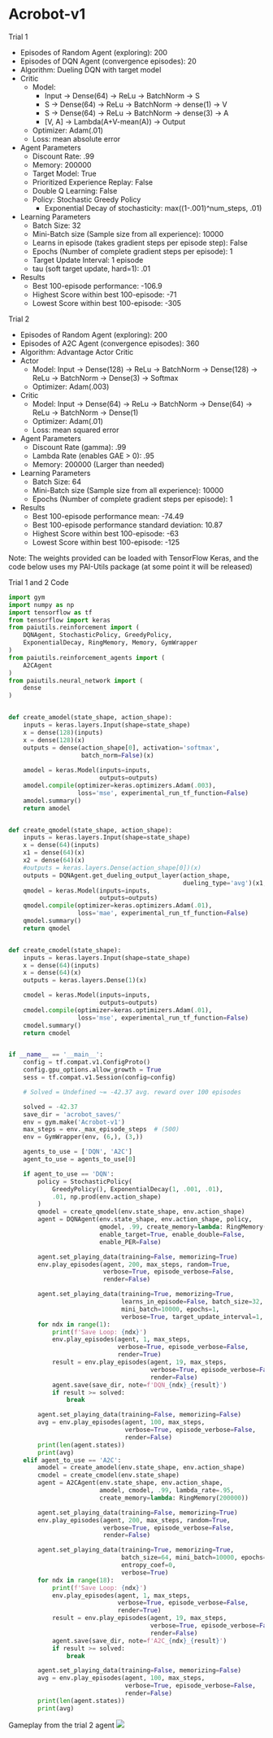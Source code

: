 # Acrobot-v1

Trial 1
- Episodes of Random Agent (exploring): 200
- Episodes of DQN Agent (convergence episodes): 20
- Algorithm: Dueling DQN with target model
- Critic
  - Model: 
      - Input -> Dense(64) -> ReLu -> BatchNorm -> S
      - S -> Dense(64) -> ReLu -> BatchNorm -> dense(1) -> V
      - S -> Dense(64) -> ReLu -> BatchNorm -> dense(3) -> A
      - [V, A] -> Lambda(A+V-mean(A)) -> Output
  - Optimizer: Adam(.01)
  - Loss: mean absolute error
- Agent Parameters
  - Discount Rate: .99
  - Memory: 200000
  - Target Model: True
  - Prioritized Experience Replay: False
  - Double Q Learning: False
  - Policy: Stochastic Greedy Policy
      - Exponential Decay of stochasticity: max((1-.001)^num_steps, .01)
- Learning Parameters
  - Batch Size: 32
  - Mini-Batch size (Sample size from all experience): 10000
  - Learns in episode (takes gradient steps per episode step): False
  - Epochs (Number of complete gradient steps per episode): 1
  - Target Update Interval: 1 episode
  - tau (soft target update, hard=1): .01
- Results
  - Best 100-episode performance: -106.9
  - Highest Score within best 100-episode: -71
  - Lowest Score within best 100-episode: -305

 
Trial 2
- Episodes of Random Agent (exploring): 200
- Episodes of A2C Agent (convergence episodes): 360
- Algorithm: Advantage Actor Critic
- Actor
  - Model: Input -> Dense(128) -> ReLu -> BatchNorm -> Dense(128) -> ReLu -> BatchNorm -> Dense(3) -> Softmax
  - Optimizer: Adam(.003)
- Critic
  - Model: Input -> Dense(64) -> ReLu -> BatchNorm -> Dense(64) -> ReLu -> BatchNorm -> Dense(1)
  - Optimizer: Adam(.01)
  - Loss: mean squared error
- Agent Parameters
  - Discount Rate (gamma): .99
  - Lambda Rate (enables GAE > 0): .95
  - Memory: 200000 (Larger than needed)
- Learning Parameters
  - Batch Size: 64
  - Mini-Batch size (Sample size from all experience): 10000
  - Epochs (Number of complete gradient steps per episode): 1
- Results
  - Best 100-episode performance mean: -74.49
  - Best 100-episode performance standard deviation: 10.87
  - Highest Score within best 100-episode: -63
  - Lowest Score within best 100-episode: -125

Note: The weights provided can be loaded with TensorFlow Keras, and the code below uses my PAI-Utils package (at some point it will be released)

Trial 1 and 2 Code
```python
import gym 
import numpy as np
import tensorflow as tf
from tensorflow import keras
from paiutils.reinforcement import (
    DQNAgent, StochasticPolicy, GreedyPolicy,
    ExponentialDecay, RingMemory, Memory, GymWrapper
)
from paiutils.reinforcement_agents import (
    A2CAgent
)
from paiutils.neural_network import (
    dense
)


def create_amodel(state_shape, action_shape):
    inputs = keras.layers.Input(shape=state_shape)
    x = dense(128)(inputs)
    x = dense(128)(x)
    outputs = dense(action_shape[0], activation='softmax',
                    batch_norm=False)(x)
    
    amodel = keras.Model(inputs=inputs,
                         outputs=outputs)
    amodel.compile(optimizer=keras.optimizers.Adam(.003),
                   loss='mse', experimental_run_tf_function=False)
    amodel.summary()
    return amodel


def create_qmodel(state_shape, action_shape):
    inputs = keras.layers.Input(shape=state_shape)
    x = dense(64)(inputs)
    x1 = dense(64)(x)
    x2 = dense(64)(x)
    #outputs = keras.layers.Dense(action_shape[0])(x)
    outputs = DQNAgent.get_dueling_output_layer(action_shape, 
                                                dueling_type='avg')(x1, x2)
    qmodel = keras.Model(inputs=inputs,
                         outputs=outputs)
    qmodel.compile(optimizer=keras.optimizers.Adam(.01),
                   loss='mae', experimental_run_tf_function=False)
    qmodel.summary()
    return qmodel


def create_cmodel(state_shape):
    inputs = keras.layers.Input(shape=state_shape)
    x = dense(64)(inputs)
    x = dense(64)(x)
    outputs = keras.layers.Dense(1)(x)

    cmodel = keras.Model(inputs=inputs,
                         outputs=outputs)
    cmodel.compile(optimizer=keras.optimizers.Adam(.01),
                   loss='mse', experimental_run_tf_function=False)
    cmodel.summary()
    return cmodel


if __name__ == '__main__':
    config = tf.compat.v1.ConfigProto()
    config.gpu_options.allow_growth = True   
    sess = tf.compat.v1.Session(config=config)

    # Solved = Undefined ~= -42.37 avg. reward over 100 episodes

    solved = -42.37
    save_dir = 'acrobot_saves/'
    env = gym.make('Acrobot-v1')
    max_steps = env._max_episode_steps  # (500)
    env = GymWrapper(env, (6,), (3,))

    agents_to_use = ['DQN', 'A2C']
    agent_to_use = agents_to_use[0]

    if agent_to_use == 'DQN':
        policy = StochasticPolicy(
            GreedyPolicy(), ExponentialDecay(1, .001, .01),
            .01, np.prod(env.action_shape)
        )
        qmodel = create_qmodel(env.state_shape, env.action_shape)
        agent = DQNAgent(env.state_shape, env.action_shape, policy,
                         qmodel, .99, create_memory=lambda: RingMemory(200000),
                         enable_target=True, enable_double=False, 
                         enable_PER=False)

        agent.set_playing_data(training=False, memorizing=True)
        env.play_episodes(agent, 200, max_steps, random=True,
                          verbose=True, episode_verbose=False,
                          render=False)

        agent.set_playing_data(training=True, memorizing=True, 
                               learns_in_episode=False, batch_size=32, 
                               mini_batch=10000, epochs=1,
                               verbose=True, target_update_interval=1, tau=.01)
        for ndx in range(1):
            print(f'Save Loop: {ndx}')
            env.play_episodes(agent, 1, max_steps,
                              verbose=True, episode_verbose=False,
                              render=True)
            result = env.play_episodes(agent, 19, max_steps,
                                       verbose=True, episode_verbose=False,
                                       render=False)
            agent.save(save_dir, note=f'DQN_{ndx}_{result}')
            if result >= solved:
                break

        agent.set_playing_data(training=False, memorizing=False)
        avg = env.play_episodes(agent, 100, max_steps,
                                verbose=True, episode_verbose=False,
                                render=False)
        print(len(agent.states))
        print(avg)
    elif agent_to_use == 'A2C':
        amodel = create_amodel(env.state_shape, env.action_shape)
        cmodel = create_cmodel(env.state_shape)
        agent = A2CAgent(env.state_shape, env.action_shape,
                         amodel, cmodel, .99, lambda_rate=.95,
                         create_memory=lambda: RingMemory(200000))

        agent.set_playing_data(training=False, memorizing=True)
        env.play_episodes(agent, 200, max_steps, random=True,
                          verbose=True, episode_verbose=False,
                          render=False)

        agent.set_playing_data(training=True, memorizing=True,
                               batch_size=64, mini_batch=10000, epochs=1,
                               entropy_coef=0,
                               verbose=True)
        for ndx in range(18):
            print(f'Save Loop: {ndx}')
            env.play_episodes(agent, 1, max_steps,
                              verbose=True, episode_verbose=False,
                              render=True)
            result = env.play_episodes(agent, 19, max_steps,
                                       verbose=True, episode_verbose=False,
                                       render=False)
            agent.save(save_dir, note=f'A2C_{ndx}_{result}')
            if result >= solved:
                break

        agent.set_playing_data(training=False, memorizing=False)
        avg = env.play_episodes(agent, 100, max_steps,
                                verbose=True, episode_verbose=False,
                                render=False)
        print(len(agent.states))
        print(avg)
```

Gameplay from the trial 2 agent
![](./a2c_-74.49_ep360+200.gif)

